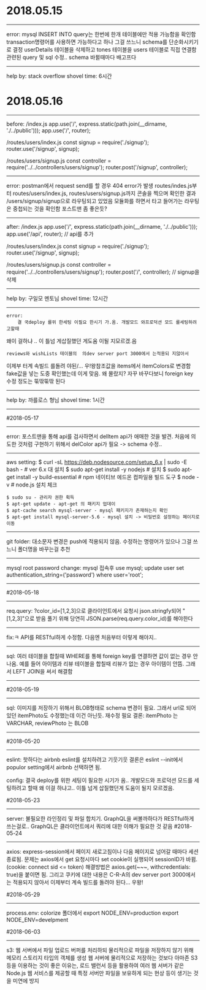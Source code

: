 # 2018.05.15
***
error:
  mysql INSERT INTO query는 한번에 한개 테이블에만 적용 가능함을 확인함
  transaction명령어를 사용하면 가능하다고 하나 그걸 쓰느니 schema를 단순화시키기로 결정
  userDetails 테이블을 삭제하고 tones 테이블을 users 테이블로 직접 연결함
  관련된 query 및 sql 수정.. schema 바뀔때마다 배고프다

***
help by: stack overflow
shovel time: 6시간

# 2018.05.16
***
before:
  /index.js
    app.use('/', express.static(path.join(__dirname, './../public')));
    app.use('/', router);

  /routes/users/index.js
    const signup = require('./signup');
    router.use('/signup', signup);

  /routes/users/signup.js
    const controller = require('../../controllers/users/signup');
    router.post('/signup', controller);

***
error:
   postman에서 request send를 할 경우 404 error가 발생
   routes/indes.js부터 routes/users/index.js, routes/users/signup.js까지 콘솔을 찍으며 확인한 결과
   /users/signup/signup으로 라우팅되고 있었음
   모듈화를 하면서 타고 들어가는 라우팅은 중첩되는 것을 확인함
   포스트맨 좀 좋은듯?

***
after:
  /index.js
    app.use('/', express.static(path.join(__dirname, './../public')));
    app.use('/api', router);  // api를 추가

  /routes/users/index.js
    const signup = require('./signup');
    router.use('/signup', signup);

  /routes/users/signup.js
    const controller = require('../../controllers/users/signup');
    router.post('/', controller); // signup을 삭제

***
help by: 구일모 멘토님
shovel time: 12시간

***
    error:
        결 국deploy 를위 한세팅 이필요 한시기 가.옴. 개발모드 와프로덕션 모드 를세팅하려 고할때
 왜이 걸하냐 .. 이 틀넘 게삽질했던 게도움 이될 지모르겠.음

    reviews와 wishLists 테이블의  의dev server port 3000에서 는적용되 지않아서
이제부 터계 속빌드 를돌려 야된/... 우!왕참조값을 items에서 itemColors로 변경함
    fake값을 넣는 도중 확인했는데 이게 맞음. 왜 몰랐지?
    자꾸 바꾸다보니 foreign key 수정 정도는 뚞딲뚞딲 된다

***
help by: 까를로스 형님
shovel time: 1시간

***
#2018-05-17
***
error:
    포스트맨을 통해 api를 검사하면서 delItem api가 애매한 것을 발견.
    처음에 의도한 것처럼 구현하기 위해서 delColor api가 필요 -> schema 수정..

***
aws setting:
    $ curl -sL https://deb.nodesource.com/setup_6.x | sudo -E bash - # ver 6.x 대 설치
    $ sudo apt-get install -y nodejs # 설치
    $ sudo apt-get install -y build-essential # npm 네이티브 에드온 컴파일용 빌드 도구
    $ node -v # node.js 설치 체크

    $ sudo su - 관리자 권한 획득
    $ apt-get update - apt-get 의 패키지 업데이
    $ apt-cache search mysql-server - mysql 패키지가 존재하는지 확인
    $ apt-get install mysql-server-5.6 - mysql 설치 -> 비밀번호 설정하는 페이지로 이동

***
git folder:
    대소문자 변경은 push에 적용되지 않음. 수정하는 명령어가 있으나 그걸 쓰느니 폴더명을 바꾸는걸 추천

***
mysql root password change:
    mysql 접속후
    use mysql;
    update user set authentication_string=('password') where user='root';

***
#2018-05-18
***
req.query:
    ?color_id=[1,2,3]으로 클라이언트에서 요청시 json.stringfy되어 "[1,2,3]"으로 받음
    풀기 위해 당연히 JSON.parse(req.query.color_id)를 해야한다

***
fix:ㅋ
    API를 RESTful하게 수정함. 다음엔 처음부터 이렇게 해야지..

***
sql:
    여러 테이블을 합칠때 WHERE를 통해 foreign key를 연결하면 값이 없는 경우 안나옴.
    예를 들어 아이템과 리뷰 테이블을 합칠때 리뷰가 없는 경우 아이템이 안뜸.
    그래서 LEFT JOIN을 써서 해결함

***
#2018-05-19
***
sql:
    이미지를 저장하기 위해서 BLOB형태로 schema 변경이 필요.
    그래서 url로 되어있던 itemPhoto도 수정했는데 이건 아닌듯. 재수정 필요
    결론: itemPhoto 는 VARCHAR, reviewPhoto 는 BLOB
***
#2018-05-20
***
eslint:
    핫하다는 airbnb eslint를 설치하려고 기웃기웃
    결론은 eslint --init에서 populor setting에서 airbnb 선택하면 됨.

config:
    결국 deploy를 위한 세팅이 필요한 시기가 옴.. 개발모드와 프로덕션 모드를 세팅하려고 할때
    왜 이걸 하냐고.. 이틀 넘게 삽질했던게 도움이 될지 모르겠음.

#2018-05-23
***
server:
    불필요한 라인정리 및 파일 합치기. GraphQL을 써볼까하다가 RESTful하게 쓰는걸로..
    GraphQL은 클라이언트에서 쿼리에 대한 이해가 필요한 것 같음
#2018-05-24
***
axios:
    express-session에서 페이지 새로고침이나 다음 페이지로 넘어갈 때마다 세션 종료됨.
    문제는 axios에서 get 요청시마다 set cookie이 실행되어 sessionID가 바뀜.(cookie: connect sid <= token)
    해결방법은 axios.get(~~~, withcredentials: true)을 붙이면 됨.
    그리고 쿠키에 대한 내용은 C-R-A의 dev server port 3000에서는 적용되지 않아서
    이제부터 계속 빌드를 돌려야 된다... 우왕!

#2018-05-29
***
process.env:
  colorize 폴더에서
    export NODE_ENV=production
    export NODE_ENV=develpment

#2018-06-03
***
s3:
웹 서버에서 파일 업로드 버퍼를 처리하되 물리적으로 파일을 저장하지 않기 위해 메모리 스토리지 타입의 객체를 생성
웹 서버에 물리적으로 저장하는 것보다 아마존 S3 등을 이용하는 것이 좋은 이유는,
로드 밸런서 등을 활용하여 여러 웹 서버가 같은 Node.js 웹 서비스를 제공할 때 특정 서버만 파일을 보유하게 되는 현상 등이 생기는 것을 미연에 방지